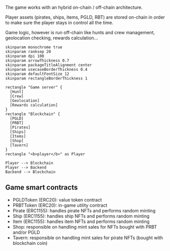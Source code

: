 The game works with an hybrid on-chain / off-chain architecture.

Player assets (pirates, ships, items, PGLD, RBT) are stored on-chain in order to make sure the player stays in control all the time.

Game logic, however is run off-chain like hunts and crew management, geolocation checking, rewards calculation...

```plantuml
skinparam monochrome true
skinparam ranksep 20
skinparam dpi 100
skinparam arrowThickness 0.7
skinparam packageTitleAlignment center
skinparam usecaseBorderThickness 0.4
skinparam defaultFontSize 12
skinparam rectangleBorderThickness 1

rectangle "Game server" {
  [Hunt]
  [Crew]
  [Geolocation]
  [Rewards calculation]
}
rectangle "Blockchain" {
  [PGLD]
  [PRBT]
  [Pirates]
  [Ships]
  [Items]
  [Shop]
  [Tavern]
}
rectangle "<b>player</b>" as Player

Player --> Blockchain
Player --> Backend
Backend --> Blockchain

```

## Game smart contracts

- PGLDToken (ERC20): value token contract
- PRBTToken (ERC20): in-game utility contract
- Pirate (ERC1155): handles pirate NFTs and performs random minting
- Ship (ERC1155): handles ship NFTs and performs random minting
- Item (ERC1155): handles item NFTs and performs random minting
- Shop: responsible on handling mint sales for NFTs bought with PRBT and/or PGLD
- Tavern: responsible on handling mint sales for pirate NFTs (bought with blockchain coin)